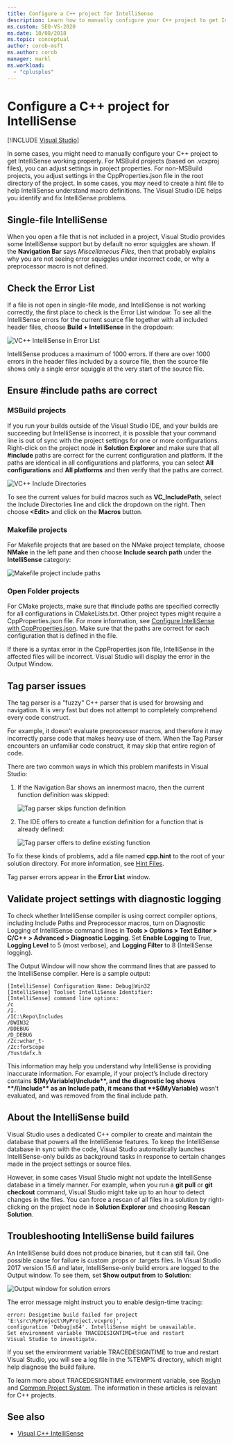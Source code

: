```yaml
---
title: Configure a C++ project for IntelliSense
description: Learn how to manually configure your C++ project to get IntelliSense working properly by using the Visual Studio IDE to help you identify and fix IntelliSense problems.
ms.custom: SEO-VS-2020
ms.date: 10/08/2018
ms.topic: conceptual
author: corob-msft
ms.author: corob
manager: markl
ms.workload:
  - "cplusplus"
---
```

# Configure a C++ project for IntelliSense

 [!INCLUDE [Visual Studio](~/includes/applies-to-version/vs-not-mac.md)]

In some cases, you might need to manually configure your C++ project to get IntelliSense working properly. For MSBuild projects (based on .vcxproj files), you can adjust settings in project properties. For non-MSBuild projects, you adjust settings in the CppProperties.json file in the root directory of the project. In some cases, you may need to create a hint file to help IntelliSense understand macro definitions. The Visual Studio IDE helps you identify and fix IntelliSense problems.

## Single-file IntelliSense

When you open a file that is not included in a project, Visual Studio provides some IntelliSense support but by default no error squiggles are shown. If the **Navigation Bar** says *Miscellaneous Files*, then that probably explains why you are not seeing error squiggles under incorrect code, or why a preprocessor macro is not defined.

## Check the Error List

If a file is not open in single-file mode, and IntelliSense is not working correctly, the first place to check is the Error List window. To see all the IntelliSense errors for the current source file together with all included header files, choose **Build + IntelliSense** in the dropdown:

![VC++ IntelliSense in Error List](media/vcpp-intellisense-error-list.png)

IntelliSense produces a maximum of 1000 errors. If there are over 1000 errors in the header files included by a source file, then the source file shows only a single error squiggle at the very start of the source file.

## Ensure #include paths are correct

### MSBuild projects

If you run your builds outside of the Visual Studio IDE, and your builds are succeeding but IntelliSense is incorrect, it is possible that your command line is out of sync with the project settings for one or more configurations. Right-click on the project node in **Solution Explorer** and make sure that all **#include** paths are correct for the current configuration and platform. If the paths are identical in all configurations and platforms, you can select **All configurations** and **All platforms** and then verify that the paths are correct.

![VC++ Include Directories](media/vcpp-intellisense-include-paths.png)

To see the current values for build macros such as **VC_IncludePath**, select the Include Directories line and click the dropdown on the right. Then choose **\<Edit>** and click on the **Macros** button.

### Makefile projects

For Makefile projects that are based on the NMake project template, choose **NMake** in the left pane and then choose **Include search path** under the **IntelliSense** category:

![Makefile project include paths](media/vcpp-intellisense-makefile-include-paths.png)

### Open Folder projects

For CMake projects, make sure that #include paths are specified correctly for all configurations in CMakeLists.txt. Other project types might require a CppProperties.json file. For more information, see [Configure IntelliSense with CppProperties.json](/cpp/build/open-folder-projects-cpp#configure-code-navigation-with-cpppropertiesjson). Make sure that the paths are correct for each configuration that is defined in the file.

If there is a syntax error in the CppProperties.json file, IntelliSense in the affected files will be incorrect. Visual Studio will display the error in the Output Window.

## Tag parser issues

The tag parser is a "fuzzy" C++ parser that is used for browsing and navigation. It is very fast but does not attempt to completely comprehend every code construct.

For example, it doesn’t evaluate preprocessor macros, and therefore it may incorrectly parse code that makes heavy use of them. When the Tag Parser encounters an unfamiliar code construct, it may skip that entire region of code.

There are two common ways in which this problem manifests in Visual Studio:

1. If the Navigation Bar shows an innermost macro, then the current function definition was skipped:

   ![Tag parser skips function definition](media/vcpp-intellisense-tag-parser-macro.png)

1. The IDE offers to create a function definition for a function that is already defined:

   ![Tag parser offers to define existing function](media/vcpp-intellisense-tag-parser-function.png)

To fix these kinds of problems, add a file named **cpp.hint** to the root of your solution directory. For more information, see [Hint Files](/cpp/build/reference/hint-files).

Tag parser errors appear in the **Error List** window.

## Validate project settings with diagnostic logging

To check whether IntelliSense compiler is using correct compiler options, including Include Paths and Preprocessor macros, turn on Diagnostic Logging of IntelliSense command lines in **Tools > Options > Text Editor > C/C++ > Advanced > Diagnostic Logging**. Set **Enable Logging** to True, **Logging Level** to 5 (most verbose), and **Logging Filter** to 8 (IntelliSense logging).

The Output Window will now show the command lines that are passed to the IntelliSense compiler. Here is a sample output:

```output
[IntelliSense] Configuration Name: Debug|Win32
[IntelliSense] Toolset IntelliSense Identifier:
[IntelliSense] command line options:
/c
/I.
/IC:\Repo\Includes
/DWIN32
/DDEBUG
/D_DEBUG
/Zc:wchar_t-
/Zc:forScope
/Yustdafx.h
```

This information may help you understand why IntelliSense is providing inaccurate information. For example, if your project’s Include directory contains **$(MyVariable)\Include**, and the diagnostic log shows **/I\Include** as an Include path, it means that **$(MyVariable)** wasn’t evaluated, and was removed from the final include path.

## About the IntelliSense build

Visual Studio uses a dedicated C++ compiler to create and maintain the database that powers all the IntelliSense features. To keep the IntelliSense database in sync with the code, Visual Studio automatically launches IntelliSense-only builds as background tasks in response to certain changes made in the project settings or source files.

However, in some cases Visual Studio might not update the IntelliSense database in a timely manner. For example, when you run a **git pull** or **git checkout** command, Visual Studio might take up to an hour to detect changes in the files. You can force a rescan of all files in a solution by right-clicking on the project node in **Solution Explorer** and choosing **Rescan Solution**.

## Troubleshooting IntelliSense build failures

An IntelliSense build does not produce binaries, but it can still fail. One possible cause for failure is custom .props or .targets files. In Visual Studio 2017 version 15.6 and later, IntelliSense-only build errors are logged to the Output window. To see them, set **Show output from** to **Solution**:

![Output window for solution errors](media/vcpp-intellisense-output-window.png)

The error message might instruct you to enable design-time tracing:

```output
error: Designtime build failed for project 'E:\src\MyProject\MyProject.vcxproj',
configuration 'Debug|x64'. IntelliSense might be unavailable.
Set environment variable TRACEDESIGNTIME=true and restart
Visual Studio to investigate.
```

If you set the environment variable TRACEDESIGNTIME to true and restart Visual Studio, you will see a log file in the %TEMP% directory, which might help diagnose the build failure.

To learn more about TRACEDESIGNTIME environment variable, see [Roslyn](https://github.com/dotnet/roslyn/blob/master/docs/wiki/Diagnosing-Project-System-Build-Errors.md) and [Common Project System](https://github.com/dotnet/project-system/blob/master/docs/design-time-builds.md). The information in these articles is relevant for C++ projects.

## See also

- [Visual C++ IntelliSense](visual-cpp-intellisense.md)

